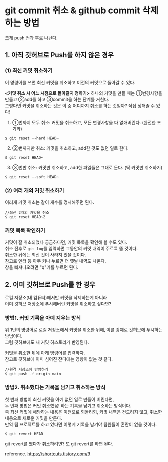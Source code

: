 # git commit 취소 & github commit 삭제하는 방법
크게 push 전과 후로 나뉜다.

## 1. 아직 깃허브로 Push를 하지 않은 경우
### (1) 최신 커밋 취소하기
이 명령어를 쓰면 최신 커밋을 취소하고 이전의 커밋으로 돌아갈 수 있다.  
  
**<커밋 취소 시 어느 시점으로 돌아갈지 정하기>**
하나의 커밋을 만들 때는 ①변경사항을 만들고 ②add를 하고 ③commit을 하는 단계를 거친다.  
그렇다면 커밋을 취소하는 것은 이 중 어디까지 취소를 하는 것일까? 직접 정해줄 수 있다!  

1. ①번까지 모두 취소: 커밋을 취소하고, 모든 변경사항을 다 없애버린다. (완전한 초기화)
```
$ git reset --hard HEAD~
```
2. ②번까지만 취소: 커밋을 취소하고, add한 것도 없던 일로 한다.
```
$ git reset HEAD~
```
3. ③번만 취소: 커밋만 취소하고, add한 파일들은 그대로 둔다. (딱 커밋만 취소하기)
```
$ git reset --soft HEAD~
```

### (2) 여러 개의 커밋 취소하기
여러개 커밋 취소는 같이 개수를 명시해주면 된다.
```
//최신 2개의 커밋을 취소
$ git reset HEAD~2
```

### 커밋 목록 확인하기 
커밋이 잘 취소되었나 궁금하다면, 커밋 목록을 확인해 볼 수도 있다.  
취소 전후로 `git log`를 입력하면 그동안의 커밋 내역이 주르륵 뜰 것이다.  
취소한 뒤에는 최신 것이 사라져 있을 것이다.  
참고로 엔터 등 아무 키나 누르면 더 옛날 내역도 나온다.  
창을 빠져나오려면 "q"키를 누르면 된다.  


## 2. 이미 깃허브로 Push를 한 경우
로컬 저장소(내 컴퓨터)에서만 커밋을 삭제하는게 아니라   
이미 깃허브 저장소에 푸시해버린 커밋을 취소하고 싶다면?  

### 방법1. 커밋 기록을 아예 지우는 방식
위 1번의 명령어로 로컬 저장소에서 커밋을 취소한 뒤에, 이를 강제로 깃허브에 푸시하는 방법이다.  
그럼 깃허브에도 새 커밋 히스토리가 반영된다.  
  
커밋을 취소한 뒤에 아래 명령어를 입력하자.   
참고로 깃허브에 이미 심어진 잔디에는 영향이 없는 것 같다.  
```
//원격 저장소에 반영하기
$ git push -f origin main
```

### 방법2. 취소했다는 기록을 남기고 취소하는 방식
첫 번째 방법이 최신 커밋을 아예 없던 일로 만들어 버린다면,  
두 번째 방법은 커밋 취소했음! 하는 기록을 남기고 취소하는 방식이다.  
즉 최신 커밋에 해당하는 내용은 이전으로 되돌리되, 커밋 내역은 건드리지 않고, 취소한 내용으로 새로운 커밋을 만든다.  
만약 팀 프로젝트를 하고 있다면 이렇게 기록을 남겨야 팀원들이 혼란이 없을 것이다.  
```
$ git revert HEAD
```
git revert를 했다가 취소하려면? 또 git revert를 하면 된다.
   
   
    
reference. 
https://shortcuts.tistory.com/9
